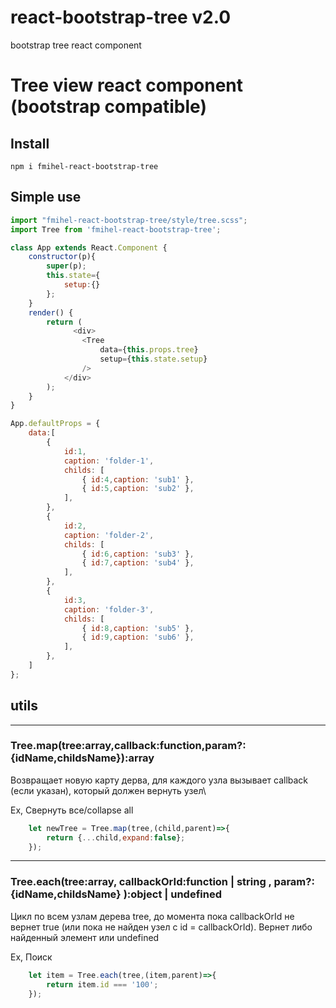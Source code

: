 # react-bootstrap-tree v2.0
bootstrap tree react component
# Tree view react component (bootstrap compatible)

## Install
```npm i fmihel-react-bootstrap-tree```

## Simple use
```js
import "fmihel-react-bootstrap-tree/style/tree.scss";
import Tree from 'fmihel-react-bootstrap-tree';

class App extends React.Component {
    constructor(p){
        super(p);
        this.state={
            setup:{}
        };
    }
    render() {
        return (
              <div>
                <Tree
                    data={this.props.tree}
                    setup={this.state.setup}                    
                />
            </div>
        );
    }
}

App.defaultProps = {
    data:[
        {
            id:1,
            caption: 'folder-1',
            childs: [
                { id:4,caption: 'sub1' },
                { id:5,caption: 'sub2' },
            ],
        },
        {
            id:2,
            caption: 'folder-2',
            childs: [
                { id:6,caption: 'sub3' },
                { id:7,caption: 'sub4' },
            ],
        },
        {
            id:3,
            caption: 'folder-3',
            childs: [
                { id:8,caption: 'sub5' },
                { id:9,caption: 'sub6' },
            ],
        },
    ]
};
``` 

## utils
---
### Tree.map(tree:array,callback:function,param?:{idName,childsName}):array

Возвращает новую карту дерва, для каждого узла вызывает callback (если указан), который должен вернуть узел\

Ex, Свернуть все/collapse all
```js
    let newTree = Tree.map(tree,(child,parent)=>{
        return {...child,expand:false};
    });
```
---
### Tree.each(tree:array, callbackOrId:function | string , param?:{idName,childsName} ):object | undefined

Цикл по всем узлам дерева tree, до момента пока callbackOrId не вернет true (или пока не найден узел с id = callbackOrId). 
Вернет либо найденный элемент или undefined

Ex, Поиск
```js
    let item = Tree.each(tree,(item,parent)=>{
        return item.id === '100';
    });
```









